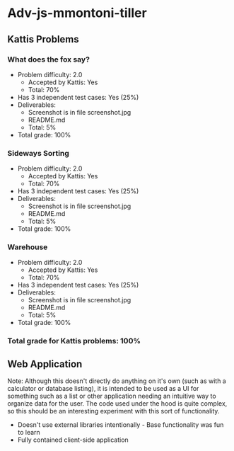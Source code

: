 # Adv-js-mmontoni-tiller

## Kattis Problems

### What does the fox say?
- Problem difficulty: 2.0
    * Accepted by Kattis: Yes
    * Total: 70%
- Has 3 independent test cases: Yes (25%)
- Deliverables:
    * Screenshot is in file screenshot.jpg
    * README.md
    * Total: 5%
- Total grade: 100%

### Sideways Sorting
- Problem difficulty: 2.0
    * Accepted by Kattis: Yes
    * Total: 70%
- Has 3 independent test cases: Yes (25%)
- Deliverables:
    * Screenshot is in file screenshot.jpg
    * README.md
    * Total: 5%
- Total grade: 100%

### Warehouse
- Problem difficulty: 2.0
    * Accepted by Kattis: Yes
    * Total: 70%
- Has 3 independent test cases: Yes (25%)
- Deliverables:
    * Screenshot is in file screenshot.jpg
    * README.md
    * Total: 5%
- Total grade: 100%

### Total grade for Kattis problems: 100%

## Web Application
Note: Although this doesn't directly do anything on it's own (such as with a calculator or database listing),
it is intended to be used as a UI for something such as a list or other application needing an intuitive way to organize data for the user.
The code used under the hood is quite complex, so this should be an interesting experiment with this sort of functionality.
- Doesn't use external libraries intentionally - Base functionality was fun to learn
- Fully contained client-side application